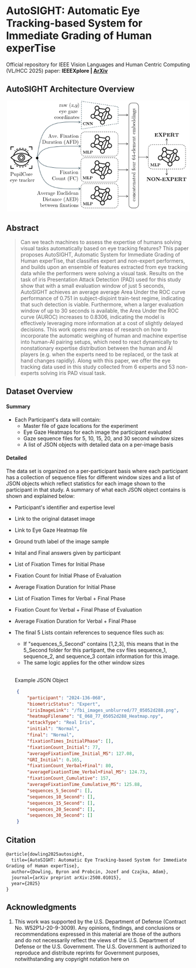 # AutoSIGHT: Automatic Eye Tracking-based System for Immediate Grading of Human experTise

Official repository for IEEE Vision Languages and Human Centric Computing (VL/HCC 2025) paper: **IEEEXplore | [ArXiv](https://arxiv.org/abs/2508.01015)**

## AutoSIGHT Architecture Overview

<p align="center">
  <img src="Image_Assets/network_diagram.png" width="500" />
</p>

## Abstract
> Can we teach machines to assess the expertise of humans solving visual tasks automatically based on eye tracking features? This paper proposes AutoSIGHT, Automatic System for Immediate Grading of Human experTise, that classifies expert and non-expert performers, and builds upon an ensemble of features extracted from eye tracking data while the performers were solving a visual task. Results on the task of iris Presentation Attack Detection (PAD) used for this study show that with a small evaluation window of just 5 seconds, AutoSIGHT achieves an average average Area Under the ROC curve performance of 0.751 in subject-disjoint train-test regime, indicating that such detection is viable. Furthermore, when a larger evaluation window of up to 30 seconds is available, the Area Under the ROC curve (AUROC) increases to 0.8306, indicating the model is effectively leveraging more information at a cost of slightly delayed decisions. This work opens new areas of research on how to incorporate the automatic weighing of human and machine expertise into human-AI pairing setups, which need to react dynamically to nonstationary expertise distribution between the human and AI players (e.g. when the experts need to be replaced, or the task at hand changes rapidly). Along with this paper, we offer the eye tracking data used in this study collected from 6 experts and 53 non-experts solving iris PAD visual task.

## Dataset Overview
#### Summary
* Each Participant's data will contain:
    * Master file of gaze locations for the experiment
    * Eye Gaze Heatmaps for each image the participant evaluated
    * Gaze sequence files for 5, 10, 15, 20, and 30 second window sizes
    * A list of JSON objects with detailed data on a per-image basis

#### Detailed
The data set is organized on a per-participant basis where each participant has a collection of sequence files for different window sizes and a list of JSON objects which reflect statistics for each image shown to the participant in that study. A summary of what each JSON object contains is shown and explained below:

* Participant's identifier and expertise level
* Link to the original dataset image
* Link to Eye Gaze Heatmap file
* Ground truth label of the image sample
* Inital and Final answers given by participant
* List of Fixation Times for Initial Phase
* Fixation Count for Initial Phase of Evaluation
* Average Fixation Duration for Initial Phase
* List of Fixation Times for Verbal + Final Phase 
* Fixation Count for Verbal + Final Phase of Evaluation
* Average Fixation Duration for Verbal + Final Phase
* The final 5 Lists contain references to sequence files such as:
    * If "sequences_5_Second" contains [1,2,3], this means that in the 5_Second folder for this partipant, the csv files sequence_1, sequence_2, and sequence_3 contain information for this image.
    * The same logic applies for the other window sizes

    \
    Example JSON Object
```json  
    {
        "participant": "2024-136-068",
        "biometricStatus": "Expert",
        "irisImageLink": "/fbi_images_unblurred/77_05052d288.png",
        "heatmapFilename": "E_068_77_05052d288_Heatmap.npy",
        "attackType": "Real Iris",
        "initial": "Normal",
        "final": "Normal",
        "fixationTimes_InitialPhase": [],
        "fixationCount_Initial": 77,
        "averageFixationTime_Initial_MS": 127.08,
        "GRI_Initial": 0.165,
        "fixationCount_Verbal+Final": 80,
        "averageFixationTime_Verbal+Final_MS": 124.73,
        "fixationCount_Cumulative": 157,
        "averageFixationTime_Cumulative_MS": 125.88,
        "sequences_5_Second": [],
        "sequences_10_Second": [],
        "sequences_15_Second": [],
        "sequences_20_Second": [],
        "sequences_30_Second": []
    }
```


## Citation
```
@article{dowling2025autosight,
  title={AutoSIGHT: Automatic Eye Tracking-based System for Immediate Grading of Human experTise},
  author={Dowling, Byron and Probcin, Jozef and Czajka, Adam},
  journal={arXiv preprint arXiv:2508.01015},
  year={2025}
}
```

## Acknowledgments

1. This work was supported by the U.S. Department of Defense (Contract No. W52P1J-20-9-3009). Any opinions, findings, and conclusions or recommendations expressed in this material are those of the authors and do not necessarily reflect the views of the U.S. Department of Defense or the U.S. Government. The U.S. Government is authorized to reproduce and distribute reprints for Government purposes, notwithstanding any copyright notation here on
